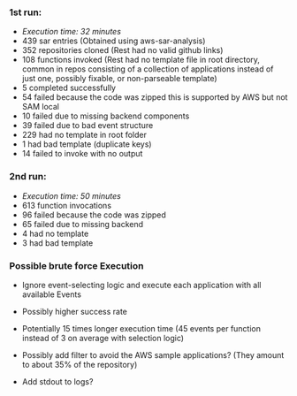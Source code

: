 ### 1st run:  
- *Execution time: 32 minutes*
- 439 sar entries (Obtained using aws-sar-analysis)  
- 352 repositories cloned (Rest had no valid github links)  
- 108 functions invoked (Rest had no template file in root directory, common in repos consisting of a collection of applications instead of just one, possibly fixable, or non-parseable template)  
- 5 completed successfully
- 54 failed because the code was zipped this is supported by AWS but not SAM local
- 10 failed due to missing backend components
- 39 failed due to bad event structure
- 229 had no template in root folder
- 1 had bad template (duplicate keys)
- 14 failed to invoke with no output

### 2nd run:
- *Execution time: 50 minutes*
- 613 function invocations
- 96 failed because the code was zipped
- 65 failed due to missing backend
- 4 had no template
- 3 had bad template

### Possible brute force Execution
- Ignore event-selecting logic and execute each application with all available Events
- Possibly higher success rate
- Potentially 15 times longer execution time (45 events per function instead of 3 on average with selection logic)


- Possibly add filter to avoid the AWS sample applications? (They amount to about 35% of the repository)
- Add stdout to logs?

